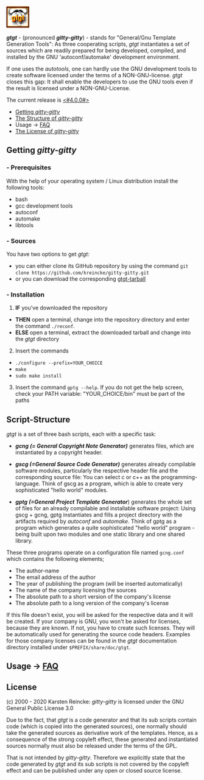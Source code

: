![gitty-gitty logo](doc/gtgt.gif)

 ***gtgt*** - (pronounced ***gitty-gitty***) - stands for "General/Gnu Template Generation Tools": As three cooperating scripts, *gtgt* instantiates a set of sources which are readily prepared for being developed, compiled, and installed by the GNU 'autoconf/automake' development environment.

If one uses the *autotools*, one can hardly use the GNU development tools to create software licensed under the terms of a NON-GNU-license. *gtgt* closes this gap: It shall enable the developers to use the GNU tools even if the result is licensed under a NON-GNU-License.

The current release is [<#4.0.0#>](./releases/gtgt-4.0.0.tar.gz)

* [Getting *gitty-gitty*](#p10)
* [The Structure of *gitty-gitty*](#p20)
* Usage -> [FAQ](./FAQ.md)
* [The License of *gitty-gitty*](#p40)


## <a id="p10" />Getting *gitty-gitty*

### <a id="p11" />- Prerequisites
With the help of your operating system / Linux distribution install the following tools:
  - bash
  - gcc development tools
  - autoconf
  - automake
  - libtools

### <a id="p12" />- Sources

You have two options to get *gtgt*:
* you can either clone its GitHub repository by using the command ``git clone https://github.com/kreincke/gitty-gitty.git``
* or you can download the corresponding [gtgt-tarball](./releases/)

### <a id="p13" />- Installation

1. **IF** you've downloaded the repository
  * **THEN** open a terminal, change into the repository directory and enter the command ``./reconf``.
  * **ELSE** open a terminal, extract the downloaded tarball and change into the *gtgt* directory
2. Insert the commands
  * ``./configure --prefix=YOUR_CHOICE``
  * ``make``
  * ``sudo make install``
3. Insert the command ``gptg --help``. If you do not get the help screen, check your PATH variable: "YOUR_CHOICE/bin" must be part of the paths

## <a id="p20" />Script-Structure

*gtgt* is a set of three bash scripts, each with a specific task:

* ***gcng (= General Copyright Note Generator)*** generates files, which are instantiated by a copyright header.

* ***gscg (=General Source Code Generator)*** generates already compilable software modules, particularly the respective header file and the corresponding source file: You can select c or c++ as the programming-language. Think of gscg as a program, which is able to create very sophisticated "hello world" modules.

* ***gptg (=General Project Template Generator***) generates the whole set of files for an already compilable and installable software project: Using gscg + gcng, gptg instantiates and fills a project directory with the artifacts required by *autoconf* and *automake*. Think of gptg as a program which generates a quite sophisticated "hello world" program - being built upon two modules and one static library  and one shared library.

These three programs operate on a configuration file named ``gcng.conf`` which contains the following elements;

- The author-name
- The email address of the author
- The year of publishing the program (will be inserted automatically)
- The name of the company licensing the sources
- The absolute path to a short version of the company's license
- The absolute path to a long version of the company's license

If this file doesn't exist, you will be asked for the respective data and it will be created. If your company is GNU, you won't be asked for licenses, because they are known. If not, you have to create such licenses. They will be automatically used for generating the source code headers. Examples for those company licenses can be found in the *gtgt* documentation directory installed under ``$PREFIX/share/doc/gtgt``.


## <a id="p30" />Usage -> [FAQ](./FAQ.md)

## <a id="p40" />License

(c) 2000 - 2020 Karsten Reincke: *gitty-gitty* is licensed under the GNU General Public License 3.0

Due to the fact, that *gtgt* is a code generator and that its sub scripts contain code (which is copied into the generated sources), one normally should take the generated sources as derivative work of the templates. Hence, as a consequence of the strong copyleft effect, these generated and instantiated sources normally must also be released under the terms of the GPL.

That is not intended by *gitty-gitty*. Therefore we explicitly state that the code generated by *gtgt* and its sub scripts is not covered by the copyleft effect and can be published under any open or closed source license.
